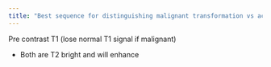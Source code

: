 ```yaml
---
title: "Best sequence for distinguishing malignant transformation vs active disease in Paget's?"
---
```

Pre contrast T1 (lose normal T1 signal if malignant)

- Both are T2 bright and will enhance

